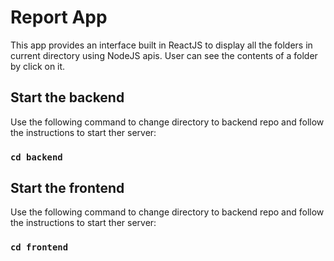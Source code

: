 # Report App

This app provides an interface built in ReactJS to display all the folders in current directory using NodeJS apis. User can see the contents of a folder by click on it.

## Start the backend

Use the following command to change directory to backend repo and follow the instructions to start ther server:

### `cd backend`

## Start the frontend

Use the following command to change directory to backend repo and follow the instructions to start ther server:

### `cd frontend`
